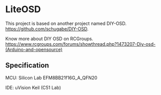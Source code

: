 # LiteOSD
This project is based on another project named DIY-OSD. https://github.com/schugabe/DIY-OSD.

Know more about DIY OSD on RCGroups.
https://www.rcgroups.com/forums/showthread.php?1473207-Diy-osd-(Arduino-and-opensource)

## Specification
MCU: Silicon Lab EFM8BB21f16G_A_QFN20

IDE: uVision Keil (C51 Lab)
